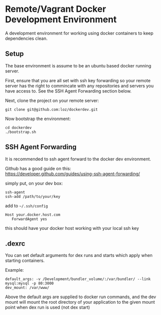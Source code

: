 # Remote/Vagrant Docker Development Environment

A development environment for working using docker containers to keep dependencies clean.

## Setup

The base environment is assume to be an ubuntu based docker running server.

First, ensure that you are all set with ssh key forwarding so your remote server has the right
to commincate with any repositories and servers you have access to.  See the SSH Agent Forwarding
section below.

Next, clone the project on your remote server:

    git clone git@github.com:loz/dockerdev.git

Now bootstrap the environment:

    cd dockerdev
    ./bootstrap.sh

## SSH Agent Forwarding
It is recommended to ssh agent forward to the docker dev environment.

Github has a good guide on this: https://developer.github.com/guides/using-ssh-agent-forwarding/

simply put, on your dev box:

    ssh-agent
    ssh-add /path/to/your/key

add to `~/.ssh/config`

    Host your.docker.host.com
       ForwardAgent yes

this should have your docker host working with your local ssh key

## .dexrc

You can set default arguments for dex runs and starts which apply when starting containers.

Example:

    default_args: -v /Development/bundler_volume/:/var/bundler/ --link mysql:mysql -p 80:3000
    dev_mount: /var/www/

Above the default args are supplied to docker run commands, and the dev mount will mount the
root directory of your application to the given mount point when dex run is used (not dex start)
